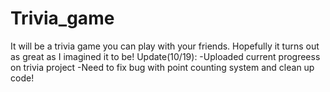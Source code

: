 # Trivia_game
It will be a trivia game you can play with your friends. Hopefully it turns out as great as I imagined it to be!
Update(10/19):
           -Uploaded current progreess on trivia project
           -Need to fix bug with point counting system and clean up code!
